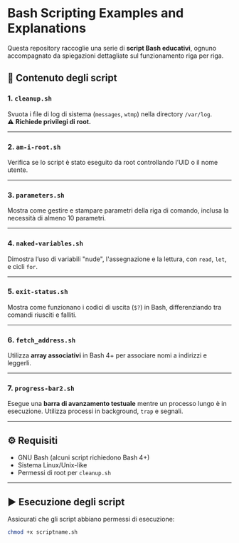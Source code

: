 # Bash Scripting Examples and Explanations

Questa repository raccoglie una serie di **script Bash educativi**, ognuno accompagnato da spiegazioni dettagliate sul funzionamento riga per riga.

## 📜 Contenuto degli script

### 1. `cleanup.sh`
Svuota i file di log di sistema (`messages`, `wtmp`) nella directory `/var/log`.  
⚠️ **Richiede privilegi di root.**

---

### 2. `am-i-root.sh`
Verifica se lo script è stato eseguito da root controllando l’UID o il nome utente.

---

### 3. `parameters.sh`
Mostra come gestire e stampare parametri della riga di comando, inclusa la necessità di almeno 10 parametri.

---

### 4. `naked-variables.sh`
Dimostra l’uso di variabili "nude", l'assegnazione e la lettura, con `read`, `let`, e cicli `for`.

---

### 5. `exit-status.sh`
Mostra come funzionano i codici di uscita (`$?`) in Bash, differenziando tra comandi riusciti e falliti.

---

### 6. `fetch_address.sh`
Utilizza **array associativi** in Bash 4+ per associare nomi a indirizzi e leggerli.

---

### 7. `progress-bar2.sh`
Esegue una **barra di avanzamento testuale** mentre un processo lungo è in esecuzione. Utilizza processi in background, `trap` e segnali.

---

## ⚙️ Requisiti

- GNU Bash (alcuni script richiedono Bash 4+)
- Sistema Linux/Unix-like
- Permessi di root per `cleanup.sh`

---

## ▶️ Esecuzione degli script

Assicurati che gli script abbiano permessi di esecuzione:

```bash
chmod +x scriptname.sh
